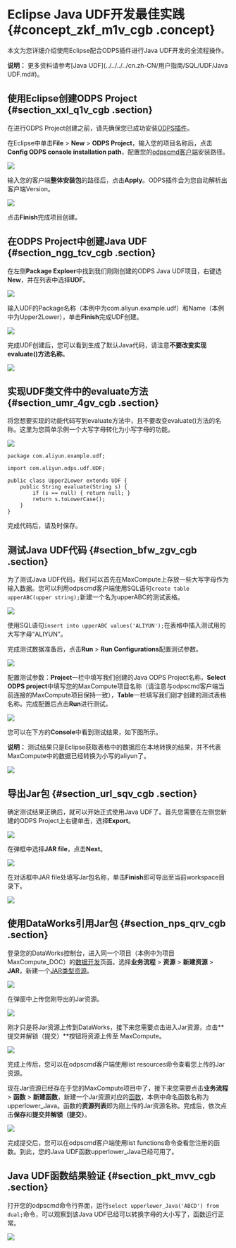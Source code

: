 # Eclipse Java UDF开发最佳实践 {#concept_zkf_m1v_cgb .concept}

本文为您详细介绍使用Eclipse配合ODPS插件进行Java UDF开发的全流程操作。

**说明：** 更多资料请参考[Java UDF](../../../../cn.zh-CN/用户指南/SQL/UDF/Java UDF.md#)。

## 使用Eclipse创建ODPS Project {#section_xxl_q1v_cgb .section}

在进行ODPS Project创建之前，请先确保您已成功安装[ODPS插件](../../../../cn.zh-CN/工具及下载/Eclipse开发插件/安装Eclipse插件.md#)。

在Eclipse中单击**File** \> **New** \> **ODPS Project**，输入您的项目名称后，点击**Config ODPS console installation path**，配置您的[odpscmd客户端](../../../../cn.zh-CN/工具及下载/客户端.md#)安装路径。

![](http://static-aliyun-doc.oss-cn-hangzhou.aliyuncs.com/assets/img/79958/154512646734302_zh-CN.png)

输入您的客户端**整体安装包**的路径后，点击**Apply**。ODPS插件会为您自动解析出客户端Version。

![](http://static-aliyun-doc.oss-cn-hangzhou.aliyuncs.com/assets/img/79958/154512646734304_zh-CN.png)

点击**Finish**完成项目创建。

## 在ODPS Project中创建Java UDF {#section_ngg_tcv_cgb .section}

在左侧**Package Exploer**中找到我们刚刚创建的ODPS Java UDF项目，右键选**New**，并在列表中选择**UDF**。

![](http://static-aliyun-doc.oss-cn-hangzhou.aliyuncs.com/assets/img/79958/154512646834311_zh-CN.png)

输入UDF的Package名称（本例中为com.aliyun.example.udf）和Name（本例中为Upper2Lower），单击**Finish**完成UDF创建。

![](http://static-aliyun-doc.oss-cn-hangzhou.aliyuncs.com/assets/img/79958/154512646834316_zh-CN.png)

完成UDF创建后，您可以看到生成了默认Java代码，请注意**不要改变实现evaluate\(\)方法名称**。

![](http://static-aliyun-doc.oss-cn-hangzhou.aliyuncs.com/assets/img/79958/154512646834317_zh-CN.png)

## 实现UDF类文件中的evaluate方法 {#section_umr_4gv_cgb .section}

将您想要实现的功能代码写到evaluate方法中，且不要改变evaluate\(\)方法的名称。这里为您简单示例一个大写字母转化为小写字母的功能。

![](http://static-aliyun-doc.oss-cn-hangzhou.aliyuncs.com/assets/img/79958/154512646834318_zh-CN.png)

```
package com.aliyun.example.udf;

import com.aliyun.odps.udf.UDF;

public class Upper2Lower extends UDF {
    public String evaluate(String s) {
        if (s == null) { return null; }
        return s.toLowerCase();
    }
}
```

完成代码后，请及时保存。

## 测试Java UDF代码 {#section_bfw_zgv_cgb .section}

为了测试Java UDF代码，我们可以首先在MaxCompute上存放一些大写字母作为输入数据。您可以利用odpscmd客户端使用SQL语句`create table upperABC(upper string);`新建一个名为upperABC的测试表格。

![](http://static-aliyun-doc.oss-cn-hangzhou.aliyuncs.com/assets/img/79958/154512646834320_zh-CN.png)

使用SQL语句`insert into upperABC values('ALIYUN');`在表格中插入测试用的大写字母“ALIYUN”。

完成测试数据准备后，点击**Run** \> **Run Configurations**配置测试参数。

![](http://static-aliyun-doc.oss-cn-hangzhou.aliyuncs.com/assets/img/79958/154512646834322_zh-CN.png)

配置测试参数：**Project**一栏中填写我们创建的Java ODPS Project名称，**Select ODPS project**中填写您的MaxCompute项目名称（请注意与odpscmd客户端当前连接的MaxCompute项目保持一致），**Table**一栏填写我们刚才创建的测试表格名称。完成配置后点击**Run**进行测试。

![](http://static-aliyun-doc.oss-cn-hangzhou.aliyuncs.com/assets/img/79958/154512646834324_zh-CN.png)

您可以在下方的**Console**中看到测试结果，如下图所示。

**说明：** 测试结果只是Eclipse获取表格中的数据后在本地转换的结果，并不代表MaxCompute中的数据已经转换为小写的aliyun了。

![](http://static-aliyun-doc.oss-cn-hangzhou.aliyuncs.com/assets/img/79958/154512646834326_zh-CN.png)

## 导出Jar包 {#section_url_sqv_cgb .section}

确定测试结果正确后，就可以开始正式使用Java UDF了。首先您需要在左侧您新建的ODPS Project上右键单击，选择**Export**。

![](http://static-aliyun-doc.oss-cn-hangzhou.aliyuncs.com/assets/img/79958/154512646834328_zh-CN.png)

在弹框中选择**JAR file**，点击**Next**。

![](http://static-aliyun-doc.oss-cn-hangzhou.aliyuncs.com/assets/img/79958/154512646834329_zh-CN.png)

在对话框中JAR file处填写Jar包名称，单击**Finish**即可导出至当前workspace目录下。

![](http://static-aliyun-doc.oss-cn-hangzhou.aliyuncs.com/assets/img/79958/154512646834330_zh-CN.png)

## 使用DataWorks引用Jar包 {#section_nps_qrv_cgb .section}

登录您的DataWorks控制台，进入同一个项目（本例中为项目MaxCompute\_DOC）的[数据开发](../../../../cn.zh-CN/使用指南/数据开发/界面功能/界面功能点介绍.md#)页面。选择**业务流程** \> **资源** \> **新建资源** \> **JAR**，新建一个[JAR类型资源](../../../../cn.zh-CN/使用指南/数据开发/业务流程/资源.md#ul_u5d_411_t2b)。

![](http://static-aliyun-doc.oss-cn-hangzhou.aliyuncs.com/assets/img/79958/154512646934331_zh-CN.png)

在弹窗中上传您刚导出的Jar资源。

![](http://static-aliyun-doc.oss-cn-hangzhou.aliyuncs.com/assets/img/79958/154512646934334_zh-CN.png)

刚才只是将Jar资源上传到DataWorks，接下来您需要点击进入Jar资源，点击**提交并解锁（提交）**按钮将资源上传至 MaxCompute。

![](http://static-aliyun-doc.oss-cn-hangzhou.aliyuncs.com/assets/img/79958/154512646934335_zh-CN.png)

完成上传后，您可以在odpscmd客户端使用list resources命令查看您上传的Jar资源。

现在Jar资源已经存在于您的MaxCompute项目中了，接下来您需要点击**业务流程** \> **函数** \> **新建函数**，新建一个Jar资源对应的[函数](../../../../cn.zh-CN/使用指南/数据开发/业务流程/注册函数.md#)，本例中命名函数名称为upperlower\_Java。函数的**资源列表**即为刚上传的Jar资源名称。完成后，依次点击**保存**和**提交并解锁（提交）**。

![](http://static-aliyun-doc.oss-cn-hangzhou.aliyuncs.com/assets/img/79958/154512646934337_zh-CN.png)

完成提交后，您可以在odpscmd客户端使用list functions命令查看您注册的函数。到此，您的Java UDF函数upperlower\_Java已经可用了。

## Java UDF函数结果验证 {#section_pkt_mvv_cgb .section}

打开您的odpscmd命令行界面，运行`select upperlower_Java('ABCD') from dual;`命令，可以观察到该Java UDF已经可以转换字母的大小写了，函数运行正常。

![](http://static-aliyun-doc.oss-cn-hangzhou.aliyuncs.com/assets/img/79958/154512646934338_zh-CN.png)


